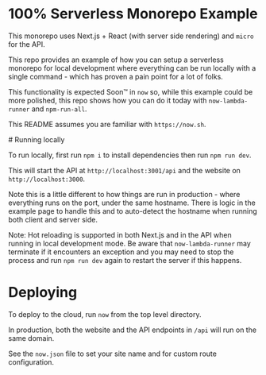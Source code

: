 # 100% Serverless Monorepo Example

This monorepo uses Next.js + React (with server side rendering) and `micro` for the API.

This repo provides an example of how you can setup a serverless monorepo for local development where everything can be run locally with a single command - which has proven a pain point for a lot of folks.

This functionality is expected Soon™ in `now` so, while this example could be more polished, this repo shows how you can do it today with `now-lambda-runner` and `npm-run-all`.

This README assumes you are familiar with `https://now.sh`.

# Running locally 

To run locally, first run `npm i` to install dependencies then run `npm run dev`.

This will start the API at `http://localhost:3001/api` and the website on `http://localhost:3000`.

Note this is a little different to how things are run in production - where everything runs on the port, under the same hostname. There is logic in the example page to handle this and to auto-detect the hostname when running both client and server side.

Note: Hot reloading is supported in both Next.js and in the API when running in local development mode. Be aware that `now-lambda-runner` may terminate if it encounters an exception and you may need to stop the process and run `npm run dev` again to restart the server if this happens.

# Deploying

To deploy to the cloud, run `now` from the top level directory.

In production, both the website and the API endpoints in `/api` will run on the same domain.

See the `now.json` file to set your site name and for custom route configuration.